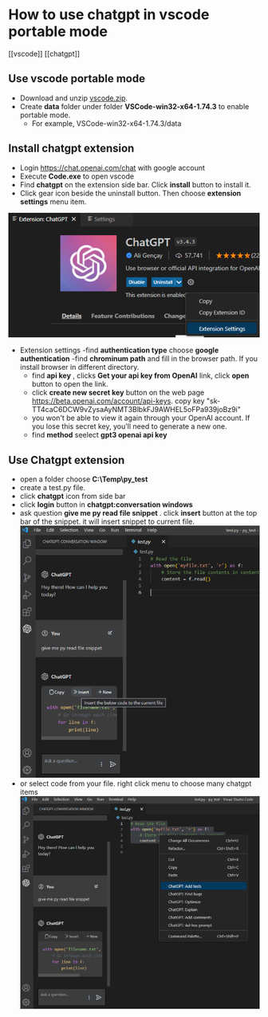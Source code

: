 # How to use chatgpt in vscode portable mode
[[vscode]] [[chatgpt]]

## Use vscode portable mode
- Download and unzip [vscode.zip](https://code.visualstudio.com/download).
- Create **data** folder under folder **VSCode-win32-x64-1.74.3** to enable portable mode.
    - For example, VSCode-win32-x64-1.74.3/data

## Install chatgpt extension
- Login https://chat.openai.com/chat with google account
- Execute **Code.exe** to open vscode
- Find **chatgpt** on the extension side bar. Click **install** button to install it.
- Click gear icon beside the uninstall button. Then choose **extension settings** menu item.

![chatgpt-extension-settings](../images/chatgpt-extension-settings.PNG)

- Extension settings
    -find **authentication type** choose **google authentication**
    -find **chrominum path** and fill in the browser path. If you install
    browser in different directory.
    - find **api key** , clicks **Get your api key from OpenAI** link, click
      **open** button to open the link.
    - click **create new secret key** button on the web page https://beta.openai.com/account/api-keys. copy key "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"
    - you won't be able to view it again through your OpenAI account. If you lose this secret key, you'll need to generate a new one.
    - find **method** seelect **gpt3 openai api key**

## Use Chatgpt extension
- open a folder choose **C:\Temp\py_test**
- create a test.py file.
- click **chatgpt** icon from side bar
- click **login** button in **chatgpt:conversation windows**
- ask question **give me py read file snippet** . click **insert** button at the top bar of the snippet. it will insert snippet to current file.
![insert-snippet-code-by-chatgpt](../images/insert-snippet-code-by-chatgpt.PNG)
- or select code from your file. right click menu to choose many chatgpt items
![chatgpt-functions-in-vscode](../images/chatgpt-functions-in-vscode.PNG)



